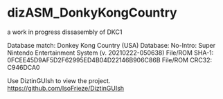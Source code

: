 # dizASM_DonkyKongCountry
a work in progress dissasembly of DKC1

Database match: Donkey Kong Country (USA)
Database: No-Intro: Super Nintendo Entertainment System (v. 20210222-050638)
File/ROM SHA-1: 0FCEE45D9AF5D2F62995ED4B04D22146B906C86B
File/ROM CRC32: C946DCA0


Use DiztinGUIsh to view the project. https://github.com/IsoFrieze/DiztinGUIsh
